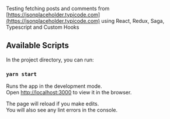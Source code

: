 Testing fetching posts and comments from [https://jsonplaceholder.typicode.com](https://jsonplaceholder.typicode.com) using React, Redux, Saga, Typescript and Custom Hooks

## Available Scripts

In the project directory, you can run:

### `yarn start`

Runs the app in the development mode.<br />
Open [http://localhost:3000](http://localhost:3000) to view it in the browser.

The page will reload if you make edits.<br />
You will also see any lint errors in the console.

